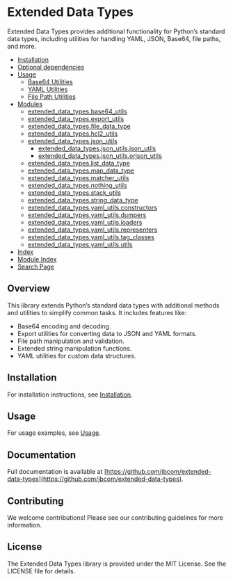 # Extended Data Types

Extended Data Types provides additional functionality for Python’s standard data types, including utilities for handling YAML, JSON, Base64, file paths, and more.

* [Installation](https://extended-data-types.readthedocs.io/en/latest/installation.md)
* [Optional dependencies](https://extended-data-types.readthedocs.io/en/latest/installation.md#optional-dependencies)
* [Usage](https://extended-data-types.readthedocs.io/en/latest/usage.md)
  * [Base64 Utilities](https://extended-data-types.readthedocs.io/en/latest/usage.md#base64-utilities)
  * [YAML Utilities](https://extended-data-types.readthedocs.io/en/latest/usage.md#yaml-utilities)
  * [File Path Utilities](https://extended-data-types.readthedocs.io/en/latest/usage.md#file-path-utilities)
* [Modules](https://extended-data-types.readthedocs.io/en/latest/modules.md)
  * [extended_data_types.base64_utils](https://extended-data-types.readthedocs.io/en/latest/_autosummary/extended_data_types.base64_utils.md)
  * [extended_data_types.export_utils](https://extended-data-types.readthedocs.io/en/latest/_autosummary/extended_data_types.export_utils.md)
  * [extended_data_types.file_data_type](https://extended-data-types.readthedocs.io/en/latest/_autosummary/extended_data_types.file_data_type.md)
  * [extended_data_types.hcl2_utils](https://extended-data-types.readthedocs.io/en/latest/_autosummary/extended_data_types.hcl2_utils.md)
  * [extended_data_types.json_utils](https://extended-data-types.readthedocs.io/en/latest/_autosummary/extended_data_types.json_utils.md)
    * [extended_data_types.json_utils.json_utils](https://extended-data-types.readthedocs.io/en/latest/_autosummary/extended_data_types.json_utils.json_utils.md)
    * [extended_data_types.json_utils.orjson_utils](https://extended-data-types.readthedocs.io/en/latest/_autosummary/extended_data_types.json_utils.orjson_utils.md)
  * [extended_data_types.list_data_type](https://extended-data-types.readthedocs.io/en/latest/_autosummary/extended_data_types.list_data_type.md)
  * [extended_data_types.map_data_type](https://extended-data-types.readthedocs.io/en/latest/_autosummary/extended_data_types.map_data_type.md)
  * [extended_data_types.matcher_utils](https://extended-data-types.readthedocs.io/en/latest/_autosummary/extended_data_types.matcher_utils.md)
  * [extended_data_types.nothing_utils](https://extended-data-types.readthedocs.io/en/latest/_autosummary/extended_data_types.nothing_utils.md)
  * [extended_data_types.stack_utils](https://extended-data-types.readthedocs.io/en/latest/_autosummary/extended_data_types.stack_utils.md)
  * [extended_data_types.string_data_type](https://extended-data-types.readthedocs.io/en/latest/_autosummary/extended_data_types.string_data_type.md)
  * [extended_data_types.yaml_utils.constructors](https://extended-data-types.readthedocs.io/en/latest/_autosummary/extended_data_types.yaml_utils.constructors.md)
  * [extended_data_types.yaml_utils.dumpers](https://extended-data-types.readthedocs.io/en/latest/_autosummary/extended_data_types.yaml_utils.dumpers.md)
  * [extended_data_types.yaml_utils.loaders](https://extended-data-types.readthedocs.io/en/latest/_autosummary/extended_data_types.yaml_utils.loaders.md)
  * [extended_data_types.yaml_utils.representers](https://extended-data-types.readthedocs.io/en/latest/_autosummary/extended_data_types.yaml_utils.representers.md)
  * [extended_data_types.yaml_utils.tag_classes](https://extended-data-types.readthedocs.io/en/latest/_autosummary/extended_data_types.yaml_utils.tag_classes.md)
  * [extended_data_types.yaml_utils.utils](https://extended-data-types.readthedocs.io/en/latest/_autosummary/extended_data_types.yaml_utils.utils.md)
* [Index](https://extended-data-types.readthedocs.io/en/latest/genindex.md)
* [Module Index](https://extended-data-types.readthedocs.io/en/latest/py-modindex.md)
* [Search Page](https://extended-data-types.readthedocs.io/en/latest/search.md)

## Overview

This library extends Python’s standard data types with additional methods and utilities to simplify common tasks. It includes features like:

- Base64 encoding and decoding.
- Export utilities for converting data to JSON and YAML formats.
- File path manipulation and validation.
- Extended string manipulation functions.
- YAML utilities for custom data structures.

## Installation

For installation instructions, see [Installation](https://extended-data-types.readthedocs.io/en/latest/installation.md).

## Usage

For usage examples, see [Usage](https://extended-data-types.readthedocs.io/en/latest/usage.md).

## Documentation

Full documentation is available at [https://github.com/jbcom/extended-data-types](https://github.com/jbcom/extended-data-types).

## Contributing

We welcome contributions! Please see our contributing guidelines for more information.

## License

The Extended Data Types library is provided under the MIT License. See the LICENSE file for details.

